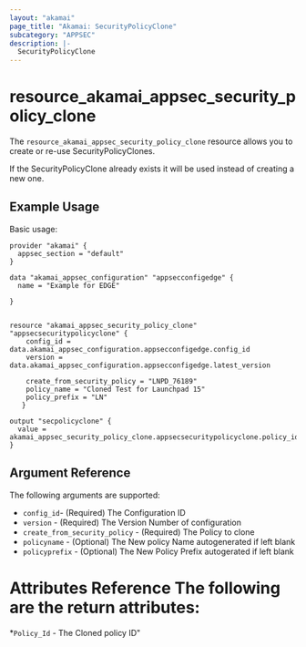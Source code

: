```yaml
---
layout: "akamai"
page_title: "Akamai: SecurityPolicyClone"
subcategory: "APPSEC"
description: |-
  SecurityPolicyClone
---
```


# resource_akamai_appsec_security_policy_clone


The `resource_akamai_appsec_security_policy_clone` resource allows you to create or re-use SecurityPolicyClones.

If the SecurityPolicyClone already exists it will be used instead of creating a new one.

## Example Usage

Basic usage:

```hcl
provider "akamai" {
  appsec_section = "default"
}

data "akamai_appsec_configuration" "appsecconfigedge" {
  name = "Example for EDGE"
  
}


resource "akamai_appsec_security_policy_clone" "appsecsecuritypolicyclone" {
    config_id = data.akamai_appsec_configuration.appsecconfigedge.config_id
    version = data.akamai_appsec_configuration.appsecconfigedge.latest_version 
    
    create_from_security_policy = "LNPD_76189"
    policy_name = "Cloned Test for Launchpad 15"
    policy_prefix = "LN" 
   }

output "secpolicyclone" {
  value = akamai_appsec_security_policy_clone.appsecsecuritypolicyclone.policy_id
}
```

## Argument Reference

The following arguments are supported:
* `config_id`- (Required) The Configuration ID 
* `version` - (Required) The Version Number of configuration 
* `create_from_security_policy` - (Required) The Policy to clone 
* `policyname` - (Optional) The New policy Name autogenerated if left blank 
* `policyprefix` - (Optional) The New Policy Prefix autogerated if left blank 

# Attributes Reference The following are the return attributes: 

*`Policy_Id` - The Cloned policy ID" 

